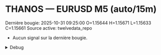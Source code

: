 # THANOS — EURUSD M5 (auto/15m)
Dernière bougie: 2025-10-31 09:25:00  O=1.15644  H=1.15671  L=1.15633  C=1.15661
Source active: twelvedata_repo

- Aucun signal sur la dernière bougie.

<details><summary>Debug</summary>

- TD_API_KEY manquant.

</details>